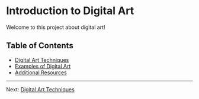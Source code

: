 # Introduction to Digital Art

Welcome to this project about digital art!

## Table of Contents
- [Digital Art Techniques](02_Techniques.md)
- [Examples of Digital Art](04_Examples.md)
- [Additional Resources](05_Resources.md)

- ---
Next: [Digital Art Techniques](02_Techniques.md)
